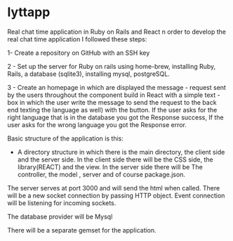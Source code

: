 # lyttapp
Real chat time application in Ruby on Rails and React
n order to develop the real chat time application I followed these steps: 

1- Create a repository on GitHub with an SSH key

2 - Set up the server for Ruby on rails using home-brew, installing Ruby, Rails, a database (sqlite3), installing mysql, postgreSQL.

3 - Create an homepage in which are displayed the message - request sent by the users throughout the component build in React with a simple text - box  in which the user write the message to send the request to the back end texting the language as well) with the button. 
If  the user asks for the right language that is in the database you got the Response success, 
If the user asks for the wrong language you got the Response error.

Basic structure of the application is this: 

- A directory structure in which there is the main directory, the client side and the server side. In the client side there will be the CSS side, the library(REACT) and the view. In the server side there will be
The controller, the model , server and of course package.json. 

The server serves at port 3000 and will send the html when called. 
There will be a  new socket connection by passing HTTP object. 
Event connection will be listening for incoming sockets. 

The database provider will be Mysql

There will be a separate gemset for the application.

